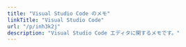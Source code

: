```yaml
---
title: "Visual Studio Code のメモ"
linkTitle: "Visual Studio Code"
url: "/p/inh3k2j"
description: "Visual Studio Code エディタに関するメモです。"
---
```


